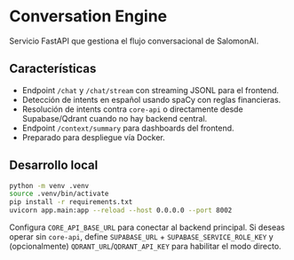 # Conversation Engine

Servicio FastAPI que gestiona el flujo conversacional de SalomonAI.

## Características

- Endpoint `/chat` y `/chat/stream` con streaming JSONL para el frontend.
- Detección de intents en español usando spaCy con reglas financieras.
- Resolución de intents contra `core-api` o directamente desde Supabase/Qdrant cuando no hay backend central.
- Endpoint `/context/summary` para dashboards del frontend.
- Preparado para despliegue vía Docker.

## Desarrollo local

```bash
python -m venv .venv
source .venv/bin/activate
pip install -r requirements.txt
uvicorn app.main:app --reload --host 0.0.0.0 --port 8002
```

Configura `CORE_API_BASE_URL` para conectar al backend principal.
Si deseas operar sin `core-api`, define `SUPABASE_URL` + `SUPABASE_SERVICE_ROLE_KEY`
y (opcionalmente) `QDRANT_URL`/`QDRANT_API_KEY` para habilitar el modo directo.
